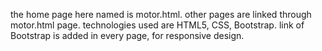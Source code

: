the home page here named is motor.html.
other pages are linked through motor.html page.
technologies used are HTML5, CSS, Bootstrap.
link of Bootstrap is added in every page, for responsive design.
